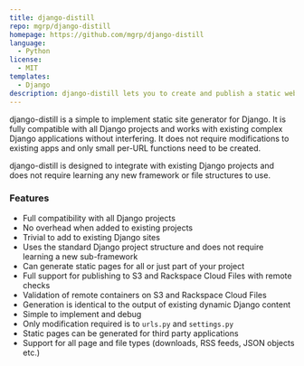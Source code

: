 ```yaml
---
title: django-distill
repo: mgrp/django-distill
homepage: https://github.com/mgrp/django-distill
language:
  - Python
license:
  - MIT
templates:
  - Django
description: django-distill lets you to create and publish a static website from any Django project.
---
```


django-distill is a simple to implement static site generator for Django. It
is fully compatible with all Django projects and works with existing complex
Django applications without interfering. It does not require modifications to
existing apps and only small per-URL functions need to be created.

django-distill is designed to integrate with existing Django projects and does
not require learning any new framework or file structures to use.

### Features
* Full compatibility with all Django projects
* No overhead when added to existing projects
* Trivial to add to existing Django sites
* Uses the standard Django project structure and does not require learning a new sub-framework
* Can generate static pages for all or just part of your project
* Full support for publishing to S3 and Rackspace Cloud Files with remote checks
* Validation of remote containers on S3 and Rackspace Cloud Files
* Generation is identical to the output of existing dynamic Django content
* Simple to implement and debug
* Only modification required is to `urls.py` and `settings.py`
* Static pages can be generated for third party applications
* Support for all page and file types (downloads, RSS feeds, JSON objects etc.)
